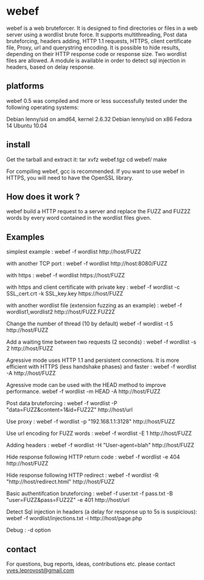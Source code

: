 webef
=====

webef is a web bruteforcer. It is designed to find directories or files in a web server using a wordlist brute force.
It supports multithreading, Post data bruteforcing, headers adding, HTTP 1.1
requests, HTTPS, client certificate file, Proxy, url and querystring encoding.
It is possible to hide results, depending on their HTTP response code or 
response size.
Two wordlist files are allowed.
A module is available in order to detect sql injection in headers, based on
delay response.

platforms
---------

webef 0.5 was compiled and more or less successfully tested under the
following operating systems:

Debian lenny/sid on amd64, kernel 2.6.32
Debian lenny/sid on x86
Fedora 14
Ubuntu 10.04

install
-------

Get the tarball and extract it:
  tar xvfz webef.tgz
	cd webef/
	make

For compiling webef, gcc is recommended.
If you want to use webef in HTTPS, you will need to have the OpenSSL library. 

How does it work ?
------------------

webef build a HTTP request to a server and replace the FUZZ and FUZ2Z 
words by every word contained in the wordlist files given. 


Examples
---------

simplest example :
webef -f wordlist http://host/FUZZ

with another TCP port : 
webef -f wordlist http://host:8080/FUZZ

with https :
webef -f wordlist https://host/FUZZ

with https and client certificate with private key :
webef -f wordlist -c SSL_cert.crt -k SSL_key.key https://host/FUZZ

with another wordlist file (extension fuzzing as an example) :
webef -f wordlist1,wordlist2 http://host/FUZZ.FUZ2Z

Change the number of thread (10 by default)
webef -f wordlist -t 5 http://host/FUZZ

Add a waiting time between two requests (2 seconds) :
webef -f wordlist -s 2 http://host/FUZZ

Agressive mode uses HTTP 1.1 and persistent connections. It is more efficient
with HTTPS (less handshake phases) and faster :
webef -f wordlist -A http://host/FUZZ

Agressive mode can be used with the HEAD method to improve performance.
webef -f wordlist -m HEAD -A http://host/FUZZ

Post data bruteforcing :
webef -f wordlist -P "data=FUZZ&content=1&id=FUZ2Z" http://host/url

Use proxy :
webef -f wordlist -p "192.168.1.1:3128" http://host/FUZZ

Use url encoding for FUZZ words :
webef -f wordlist -E 1 http://host/FUZZ

Adding headers :
webef -f wordlist -H "User-agent=blah" http://host/FUZZ

Hide response following HTTP return code :
webef -f wordlist -e 404 http://host/FUZZ

Hide response following HTTP redirect :
webef -f wordlist -R "http://host/redirect.html" http://host/FUZZ

Basic authentifcation bruteforcing :
webef -f user.txt -f pass.txt -B "user=FUZZ&pass=FUZ2Z" -e 401 http://host/url

Detect Sql injection in headers (a delay for response up to 5s is suspicious): 
webef -f wordlist/injections.txt -i http://host/page.php

Debug : -d option

contact
-------

For questions, bug reports, ideas, contributions etc. please contact
yves.leprovost@gmail.com
